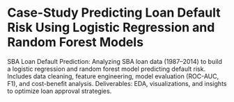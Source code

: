 # Case-Study Predicting Loan Default Risk Using Logistic Regression and Random Forest Models
SBA Loan Default Prediction: Analyzing SBA loan data (1987–2014) to build a logistic regression and random forest model predicting default risk. Includes data cleaning, feature engineering, model evaluation (ROC-AUC, F1), and cost-benefit analysis. Deliverables: EDA, visualizations, and insights to optimize loan approval strategies.
